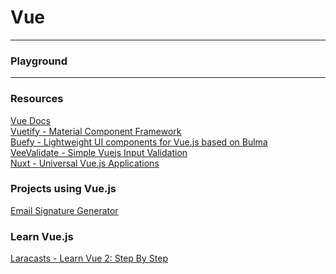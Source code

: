 # <i class="fab fa-vuejs"></i> Vue
***
### Playground
<vuep template="#example"></vuep>

<script v-pre type="text/x-template" id="example">
<style>
  .main {
    color: #fff;
  }
  .text {
    color: #4fc08d;
  }
</style>

<template>
  <div class="main">
    <h2> Do you even <span class="text">{{ name }}</span>?</h2>
    <h2>Features</h2>
    <ul>
      <li v-for="text in features">{{ text }}</li>
    </ul>
  </div>
</template>

<script>
  module.exports = {
    data () {
      return {
        name: 'Vue',
        features: [
          'Single File Component',
          'Babel for ES6/JSX/UMD/CommonJS',
          'Scoped style',
          'Customizable JavaScript scope'
        ]
      }
    }
  }
</script>
</script>

***
### Resources
[Vue Docs](https://vuejs.org/v2/guide/)  
[Vuetify - Material Component Framework](https://vuetifyjs.com/)  
[Buefy - Lightweight UI components for Vue.js based on Bulma](https://buefy.github.io/#/)  
[VeeValidate - Simple Vuejs Input Validation](http://vee-validate.logaretm.com/)  
[Nuxt - Universal Vue.js Applications](https://nuxtjs.org/)

### Projects using Vue.js
[Email Signature Generator](https://github.com/chrisroselli/email-signature-generator)

### Learn Vue.js
[Laracasts - Learn Vue 2: Step By Step](https://laracasts.com/series/learn-vue-2-step-by-step)  


